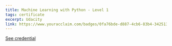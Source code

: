 ```yaml
---
title: Machine Learning with Python - Level 1
tags: certificate
excerpt: Udacity
link: https://www.youracclaim.com/badges/0fa76bde-d887-4cb6-83b4-342513b5c6f5/linked_in_profile
---
```


<a class='decor' href="https://www.youracclaim.com/badges/0fa76bde-d887-4cb6-83b4-342513b5c6f5/linked_in_profile">See credential</a>
